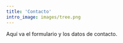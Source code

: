 ```yaml
---
title: 'Contacto'
intro_image: images/tree.png
---
```


Aquí va el formulario y los datos de contacto.